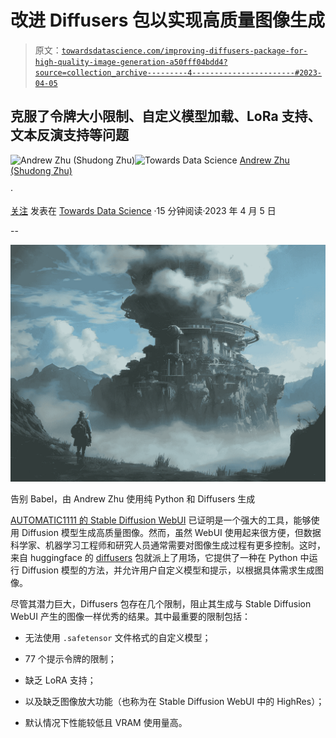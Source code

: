 # 改进 Diffusers 包以实现高质量图像生成

> 原文：[`towardsdatascience.com/improving-diffusers-package-for-high-quality-image-generation-a50fff04bdd4?source=collection_archive---------4-----------------------#2023-04-05`](https://towardsdatascience.com/improving-diffusers-package-for-high-quality-image-generation-a50fff04bdd4?source=collection_archive---------4-----------------------#2023-04-05)

## 克服了令牌大小限制、自定义模型加载、LoRa 支持、文本反演支持等问题

[](https://xhinker.medium.com/?source=post_page-----a50fff04bdd4--------------------------------)![Andrew Zhu (Shudong Zhu)](https://xhinker.medium.com/?source=post_page-----a50fff04bdd4--------------------------------)[](https://towardsdatascience.com/?source=post_page-----a50fff04bdd4--------------------------------)![Towards Data Science](https://towardsdatascience.com/?source=post_page-----a50fff04bdd4--------------------------------) [Andrew Zhu (Shudong Zhu)](https://xhinker.medium.com/?source=post_page-----a50fff04bdd4--------------------------------)

·

[关注](https://medium.com/m/signin?actionUrl=https%3A%2F%2Fmedium.com%2F_%2Fsubscribe%2Fuser%2Fbf0160c6bb&operation=register&redirect=https%3A%2F%2Ftowardsdatascience.com%2Fimproving-diffusers-package-for-high-quality-image-generation-a50fff04bdd4&user=Andrew+Zhu+%28Shudong+Zhu%29&userId=bf0160c6bb&source=post_page-bf0160c6bb----a50fff04bdd4---------------------post_header-----------) 发表在 [Towards Data Science](https://towardsdatascience.com/?source=post_page-----a50fff04bdd4--------------------------------) ·15 分钟阅读·2023 年 4 月 5 日[](https://medium.com/m/signin?actionUrl=https%3A%2F%2Fmedium.com%2F_%2Fvote%2Ftowards-data-science%2Fa50fff04bdd4&operation=register&redirect=https%3A%2F%2Ftowardsdatascience.com%2Fimproving-diffusers-package-for-high-quality-image-generation-a50fff04bdd4&user=Andrew+Zhu+%28Shudong+Zhu%29&userId=bf0160c6bb&source=-----a50fff04bdd4---------------------clap_footer-----------)

--

[](https://medium.com/m/signin?actionUrl=https%3A%2F%2Fmedium.com%2F_%2Fbookmark%2Fp%2Fa50fff04bdd4&operation=register&redirect=https%3A%2F%2Ftowardsdatascience.com%2Fimproving-diffusers-package-for-high-quality-image-generation-a50fff04bdd4&source=-----a50fff04bdd4---------------------bookmark_footer-----------)![](img/ec28506deb9273669dd315b83ff91aec.png)

告别 Babel，由 Andrew Zhu 使用纯 Python 和 Diffusers 生成

[AUTOMATIC1111 的 Stable Diffusion WebUI](https://github.com/AUTOMATIC1111/stable-diffusion-webui) 已证明是一个强大的工具，能够使用 Diffusion 模型生成高质量图像。然而，虽然 WebUI 使用起来很方便，但数据科学家、机器学习工程师和研究人员通常需要对图像生成过程有更多控制。这时，来自 huggingface 的 [diffusers](https://github.com/huggingface/diffusers) 包就派上了用场，它提供了一种在 Python 中运行 Diffusion 模型的方法，并允许用户自定义模型和提示，以根据具体需求生成图像。

尽管其潜力巨大，Diffusers 包存在几个限制，阻止其生成与 Stable Diffusion WebUI 产生的图像一样优秀的结果。其中最重要的限制包括：

+   无法使用 `.safetensor` 文件格式的自定义模型；

+   77 个提示令牌的限制；

+   缺乏 LoRA 支持；

+   以及缺乏图像放大功能（也称为在 Stable Diffusion WebUI 中的 HighRes）；

+   默认情况下性能较低且 VRAM 使用量高。
